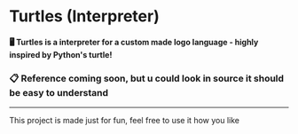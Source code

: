 # Turtles (Interpreter)
#### 🖥️ Turtles is a interpreter for a custom made logo language - highly inspired by Python's turtle!

### 📋 Reference coming soon, but u could look in source it should be easy to understand

---

This project is made just for fun, feel free to use it how you like
